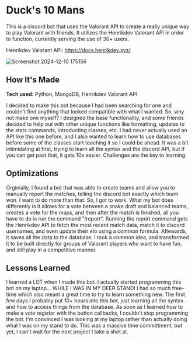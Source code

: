 # Duck's 10 Mans

This is a discord bot that uses the Valorant API to create a really unique way to play Valorant with friends. It utilizes the Henrikdev Valorant API in order to function, currently serving the use of 30+ users.

Henrikdev Valorant API: <https://docs.henrikdev.xyz/>

![Screenshot 2024-12-10 175156](https://github.com/user-attachments/assets/a295117e-1f43-4002-ab3d-dc5740dc08e1)

## How It's Made

**Tech used:** Python, MongoDB, Henrikdev Valorant API

I decided to make this bot because I had been searching for one and couldn't find anything that looked compatible with what I wanted. So, why not make one myself? I designed the base functionality, and some friends decided to help out with other unique functions like formatting, updates to the stats commands, introducting classes, etc. I had never actually used an API like this one before, and I also wanted to learn how to use databases before some of the classes start teaching it so I could be ahead. It was a bit intimidating at first, trying to learn all the syntax and the discord API, but if you can get past that, it gets 10x easier. Challenges are the key to learning.

## Optimizations

Orginially, I found a bot that was able to create teams and allow you to manually report the matches, telling the discord bot exactly which team won. I want to do more than that. So, I got to work. What my bot does differently is it allows for a vote between a snake draft and balanced teams, creates a vote for the maps, and then after the match is finished, all you have to do is run the command "!report". Running the report command gets the Henrikdev API to fetch the most recent match data, match it to discord usernames, and even update their elo using a common formula. Aftewards, it saves all the data to the database. I took a common idea, and transformed it to be built directly for groups of Valorant players who want to have fun, and still play in a competitive manner.

## Lessons Learned

I learned a LOT when I made this bot. I actually started programming this bot on my laptop... WHILE I WAS IN MY DEER STAND! I had so much free-time which also meant a great time to try to learn something new. The first few days I probably put 10+ hours into this bot, just learning all the syntax and how to access things from the database. As soon as I learned how to make a vote register with the button callbacks, I couldn't stop programming the bot. I'm convinced I was looking at my laptop rather than actually doing what I was on my stand to do. This was a massive time committment, but yet, I can't wait for the next project I take a shot at.
